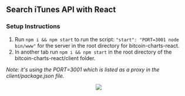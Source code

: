 ## Search iTunes API with React

### Setup Instructions
1. Run `npm i && npm start` to run the script: `"start": "PORT=3001 node bin/www"` for the server in the root directory for bitcoin-charts-react.
2. In another tab run `npm i && npm start` in the root directory of the bitcoin-charts-react/client folder.

*Note: it's using the PORT=3001 which is listed as a proxy in the client/package.json file.*

<p align="center"><img src="https://user-images.githubusercontent.com/12203954/34078484-5b4e2350-e2e9-11e7-895c-884c10ce4e08.gif"></p>
